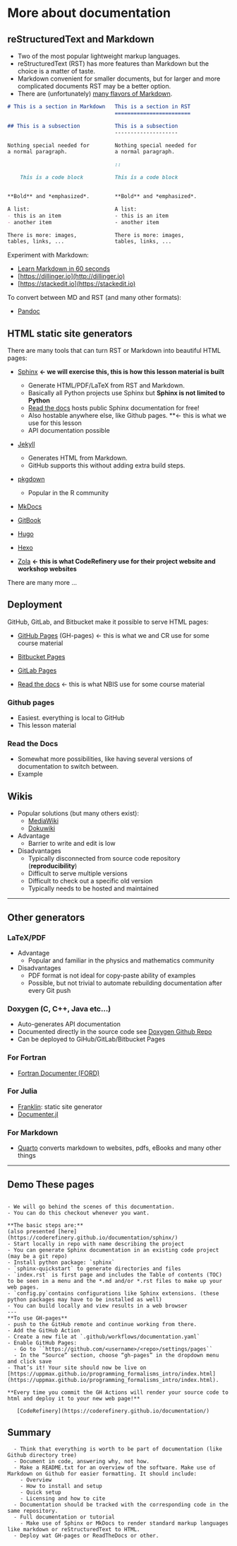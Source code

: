 # More about documentation

## reStructuredText and Markdown

- Two of the most popular lightweight markup languages.
- reStructuredText (RST) has more features than Markdown but the choice is a matter of taste.
- Markdown convenient for smaller documents,
  but for larger and more complicated documents RST may be a better option.
- There are (unfortunately) [many flavors of Markdown](https://github.com/jgm/CommonMark/wiki/Markdown-Flavors).

```markdown
# This is a section in Markdown   This is a section in RST
                                  ========================

## This is a subsection           This is a subsection
                                  --------------------

Nothing special needed for        Nothing special needed for
a normal paragraph.               a normal paragraph.

                                  ::

    This is a code block          This is a code block


**Bold** and *emphasized*.        **Bold** and *emphasized*.

A list:                           A list:
- this is an item                 - this is an item
- another item                    - another item

There is more: images,            There is more: images,
tables, links, ...                tables, links, ...
```
   
Experiment with Markdown:
- [Learn Markdown in 60 seconds](http://commonmark.org/help/)
- [https://dillinger.io](http://dillinger.io)
- [https://stackedit.io](https://stackedit.io)

To convert between MD and RST (and many other formats):
- [Pandoc](https://pandoc.org/)

## HTML static site generators

   There are many tools that can turn RST or Markdown into beautiful HTML pages:

- [Sphinx](http://sphinx-doc.org) **← we will exercise this, this is how this lesson material is built**
  - Generate HTML/PDF/LaTeX from RST and Markdown.
  - Basically all Python projects use Sphinx but **Sphinx is not limited to Python**
  - [Read the docs](http://readthedocs.org)
    hosts public Sphinx documentation for free!
  - Also hostable anywhere else, like Github pages. **← this is what we use for this lesson 
  - API documentation possible

- [Jekyll](https://jekyllrb.com)
  - Generates HTML from Markdown.
  - GitHub supports this without adding extra build steps.

- [pkgdown](https://pkgdown.r-lib.org/)
  - Popular in the R community

- [MkDocs](https://www.mkdocs.org/)
- [GitBook](https://www.gitbook.com/)
- [Hugo](https://gohugo.io)
- [Hexo](https://hexo.io)
- [Zola](https://www.getzola.org/) **← this is what CodeRefinery use for their project website and workshop websites**

There are many more ...

## Deployment
                                        
GitHub, GitLab, and Bitbucket make it possible to serve HTML pages:
- [GitHub Pages](https://pages.github.com) (GH-pages) ← this is what we and CR use for some course material

- [Bitbucket Pages](https://appfire.atlassian.net/wiki/spaces/PAGE/overview?homepageId=151420930)
- [GitLab Pages](https://pages.gitlab.io)
- [Read the docs](http://readthedocs.org) ← this is what NBIS use for some course material

### Github pages
- Easiest. everything is local to GitHub
- This lesson material

### Read the Docs
- Somewhat more possibilities, like having several versions of documentation to switch between.
- Example
                                      
## Wikis

- Popular solutions (but many others exist):
  - [MediaWiki](https://www.mediawiki.org)
  - [Dokuwiki](https://www.dokuwiki.org)
- Advantage
  - Barrier to write and edit is low
- Disadvantages
  - Typically disconnected from source code repository (**reproducibility**)
  - Difficult to serve multiple versions
  - Difficult to check out a specific old version
  - Typically needs to be hosted and maintained

---

## Other generators
### LaTeX/PDF
- Advantage
  - Popular and familiar in the physics and mathematics community
- Disadvantages
  - PDF format is not ideal for copy-paste ability of examples
  - Possible, but not trivial to automate rebuilding documentation after every Git push

### Doxygen (C, C++, Java etc...)
- Auto-generates API documentation
- Documented directly in the source code
  see [Doxygen Github Repo](https://github.com/doxygen/doxygen)
- Can be deployed to GiHub/GitLab/Bitbucket Pages

### For Fortran 
- [Fortran Documenter (FORD)](https://github.com/Fortran-FOSS-Programmers/ford)

### For Julia
- [Franklin](https://franklinjl.org/): static site generator
- [Documenter.jl](https://juliadocs.github.io/Documenter.jl/stable/)

### For Markdown
- [Quarto](https://quarto.org/) converts markdown to websites, pdfs, eBooks and many other things

---

## Demo These pages
``````{challenge} Demo: Git repo -  Sphinx - GitHub - GitHub Actions - GH-pages
                                        
- We will go behind the scenes of this documentation.
- You can do this checkout whenever you want.

**The basic steps are:**
(also presented [here](https://coderefinery.github.io/documentation/sphinx/)               
- Start locally in repo with name describing the project
- You can generate Sphinx documentation in an existing code project (may be a git repo)
- Install python package: `sphinx`
- `sphinx-quickstart` to generate directories and files
- `index.rst` is first page and includes the Table of contents (TOC) to be seen in a menu and the *.md and/or *.rst files to make up your web pages.
- `config.py`contains configurations like Sphinx extensions. (these python packages may have to be installed as well)
- You can build locally and view results in a web browser
---
**To use GH-pages**
- push to the GitHub remote and continue working from there.
- Add the GitHub Action
- Create a new file at `.github/workflows/documentation.yaml`
- Enable GitHub Pages:
  - Go to ``https://github.com/<username>/<repo>/settings/pages``
  - In the “Source” section, choose “gh-pages” in the dropdown menu and click save 
- That’s it! Your site should now be live on [https://uppmax.github.io/programming_formalisms_intro/index.html](https://uppmax.github.io/programming_formalisms_intro/index.html).
   
**Every time you commit the GH Actions will render your source code to html and deploy it to your new web page!**
``````
   

````{Admonition} Read more
   [CodeRefinery](https://coderefinery.github.io/documentation/)
````

## Summary

````{Keypoints}
  - Think that everything is worth to be part of documentation (like Github directory tree)
  - Document in code, answering why, not how.
  - Make a README.txt for an overview of the software. Make use of Markdown on Github for easier formatting. It should include:
    - Overview
    - How to install and setup
    - Quick setup
    - Licensing and how to cite
  - Documentation should be tracked with the corresponding code in the same repository.
  - Full documentation or tutorial
    - Make use of Sphinx or MkDocs to render standard markup languages like markdown or reStructuredText to HTML.
  - Deploy wat GH-pages or ReadTheDocs or other.
    
```` 
